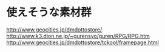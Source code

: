 # 使えそうな素材群

http://www.geocities.jp/dmdottostore/
http://www.k3.dion.ne.jp/~gurensyo/guren/RPG/RPG.htm
http://www.geocities.jp/dmdottostore/tckool/framepage.html
